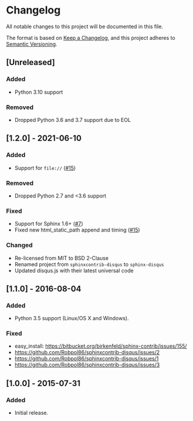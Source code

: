 # Changelog

All notable changes to this project will be documented in this file.

The format is based on [Keep a Changelog](https://keepachangelog.com/en/1.0.0/),
and this project adheres to [Semantic Versioning](https://semver.org/spec/v2.0.0.html).

## [Unreleased]

### Added

- Python 3.10 support

### Removed

- Dropped Python 3.6 and 3.7 support due to EOL

## [1.2.0] - 2021-06-10

### Added

- Support for `file://` ([#15](https://github.com/Robpol86/sphinx-disqus/pull/15))

### Removed

- Dropped Python 2.7 and <3.6 support

### Fixed

- Support for Sphinx 1.6+ ([#7](https://github.com/Robpol86/sphinx-disqus/pull/7))
- Fixed new html_static_path append and timing ([#15](https://github.com/Robpol86/sphinx-disqus/pull/15))

### Changed

- Re-licensed from MIT to BSD 2-Clause
- Renamed project from `sphinxcontrib-disqus` to `sphinx-disqus`
- Updated disqus.js with their latest universal code

## [1.1.0] - 2016-08-04

### Added

- Python 3.5 support (Linux/OS X and Windows).

### Fixed

- easy_install: https://bitbucket.org/birkenfeld/sphinx-contrib/issues/155/
- https://github.com/Robpol86/sphinxcontrib-disqus/issues/2
- https://github.com/Robpol86/sphinxcontrib-disqus/issues/1
- https://github.com/Robpol86/sphinxcontrib-disqus/issues/3

## [1.0.0] - 2015-07-31

### Added

- Initial release.
